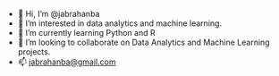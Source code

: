 - 👋 Hi, I’m @jabrahanba
- 👀 I’m interested in data analytics and machine learning.
- 🌱 I’m currently learning Python and R
- 💞️ I’m looking to collaborate on Data Analytics and Machine Learning projects.  
- 📫 jabrahanba@gmail.com

<!---
jabrahanba/jabrahanba is a ✨ special ✨ repository because its `README.md` (this file) appears on your GitHub profile.
You can click the Preview link to take a look at your changes.
--->
